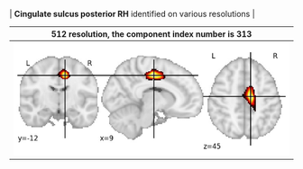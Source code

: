 


| **Cingulate sulcus posterior RH** identified on various resolutions |

| 512 resolution, the component index number is 313|  
|:---:|  
| ![Component 512](../512/final/313.jpg "From component 512: Cingulate sulcus posterior RH") |